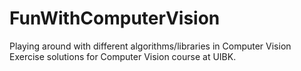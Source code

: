 # FunWithComputerVision
Playing around with different algorithms/libraries in Computer Vision 
Exercise solutions for Computer Vision course at UIBK. 

